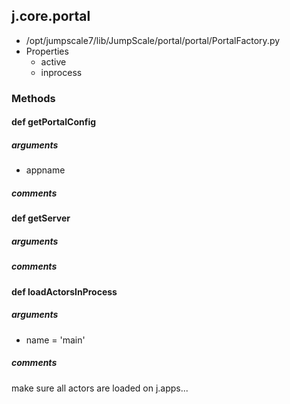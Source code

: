 ## j.core.portal

- /opt/jumpscale7/lib/JumpScale/portal/portal/PortalFactory.py
- Properties
    - active
    - inprocess

### Methods

#### def getPortalConfig 
##### arguments

- appname

##### comments

#### def getServer 
##### arguments

##### comments

#### def loadActorsInProcess 
##### arguments

- name = 'main'

##### comments

make sure all actors are loaded on j.apps...

